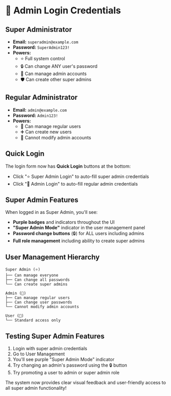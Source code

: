# 🔐 Admin Login Credentials

## Super Administrator
- **Email:** `superadmin@example.com`
- **Password:** `SuperAdmin123!`
- **Powers:** 
  - ⭐ Full system control
  - 🔒 Can change ANY user's password
  - 👑 Can manage admin accounts
  - 🛡️ Can create other super admins

## Regular Administrator  
- **Email:** `admin@example.com`
- **Password:** `Admin123!`
- **Powers:**
  - 👤 Can manage regular users
  - ➕ Can create new users
  - 🚫 Cannot modify admin accounts

## Quick Login
The login form now has **Quick Login** buttons at the bottom:
- Click "⭐ Super Admin Login" to auto-fill super admin credentials
- Click "👑 Admin Login" to auto-fill regular admin credentials

## Super Admin Features
When logged in as Super Admin, you'll see:
- **Purple badges** and indicators throughout the UI
- **"Super Admin Mode"** indicator in the user management panel
- **Password change buttons** (🔒) for ALL users including admins
- **Full role management** including ability to create super admins

## User Management Hierarchy
```
Super Admin (⭐)
├── Can manage everyone
├── Can change all passwords
└── Can create super admins

Admin (👑)
├── Can manage regular users
├── Can change user passwords
└── Cannot modify admin accounts

User (👤)
└── Standard access only
```

## Testing Super Admin Features
1. Login with super admin credentials
2. Go to User Management
3. You'll see purple "Super Admin Mode" indicator
4. Try changing an admin's password using the 🔒 button
5. Try promoting a user to admin or super admin role

The system now provides clear visual feedback and user-friendly access to all super admin functionality!